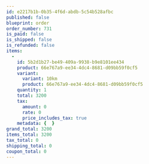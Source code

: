 ```yaml
---
id: e2217b1b-0b35-4f6d-abdb-5c54b528afbc
published: false
blueprint: order
order_number: 731
is_paid: false
is_shipped: false
is_refunded: false
items:
  -
    id: 5b2d1b27-be49-409a-9938-b9e8101ee434
    product: 66e767a9-ee34-4dc4-8681-d09bb59f0cf5
    variant:
      variant: 10km
      product: 66e767a9-ee34-4dc4-8681-d09bb59f0cf5
    quantity: 1
    total: 3200
    tax:
      amount: 0
      rate: 0
      price_includes_tax: true
    metadata: {  }
grand_total: 3200
items_total: 3200
tax_total: 0
shipping_total: 0
coupon_total: 0
---
```

